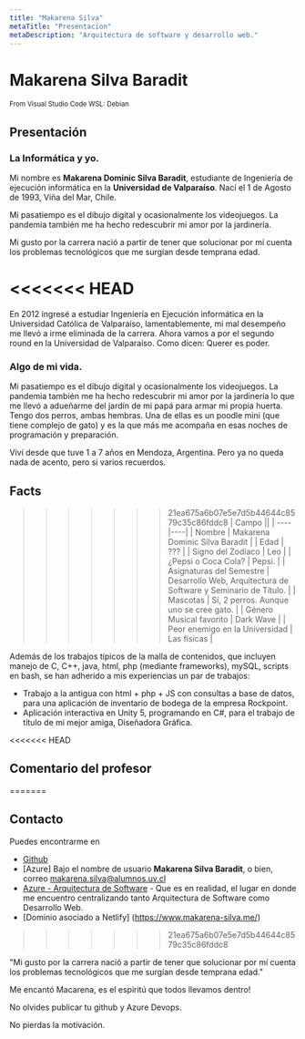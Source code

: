 ```yaml
---
title: "Makarena Silva"
metaTitle: "Presentacion"
metaDescription: "Arquitectura de software y desarrollo web."
---
```


# Makarena Silva Baradit

 <sub>From Visual Studio Code WSL: Debian</sub>

## Presentación
### La Informática y yo.

Mi nombre es **Makarena Dominic Silva Baradit**, estudiante de Ingeniería de ejecución informática en la **Universidad de Valparaíso**. Nací el 1 de Agosto de 1993, Viña del Mar, Chile.

Mi pasatiempo es el dibujo digital y ocasionalmente los videojuegos. La pandemia también me ha hecho redescubrir mi amor por la jardinería.

Mi gusto por la carrera nació a partir de tener que solucionar por mí cuenta los problemas tecnológicos que me surgían desde temprana edad.

<<<<<<< HEAD
=======
En 2012 ingresé a estudiar Ingeniería en Ejecución informática en la Universidad Católica de Valparaíso, lamentablemente, mi mal desempeño me llevó a irme eliminada de la carrera. Ahora vamos a por el segundo round en la Universidad de Valparaíso. Como dicen: Querer es poder.

### Algo de mi vida.

Mi pasatiempo es el dibujo digital y ocasionalmente los videojuegos. La pandemia también me ha hecho redescubrir mi amor por la jardinería lo que me llevó a adueñarme del jardín de mi papá para armar mi propia huerta.
Tengo dos perros, ambas hembras. Una de ellas es un poodle mini (que tiene complejo de gato) y es la que más me acompaña en esas noches de programación y preparación.

Viví desde que tuve 1 a 7 años en Mendoza, Argentina. Pero ya no queda nada de acento, pero si varios recuerdos.


## Facts
>>>>>>> 21ea675a6b07e5e7d5b44644c8579c35c86fddc8
| Campo ||
| ---- |----|
| Nombre | Makarena Dominic Silva Baradit  |
| Edad  | ???  |
| Signo del Zodiaco | Leo |
| ¿Pepsi o Coca Cola? | Pepsi. |
| Asignaturas del Semestre | Desarrollo Web, Arquitectura de Software y Seminario de Título. |
| Mascotas | Sí, 2 perros. Aunque uno se cree gato. |
| Género Musical favorito | Dark Wave |
| Peor enemigo en la Universidad | Las físicas |


Además de los trabajos típicos de la malla de contenidos, que incluyen manejo de C, C++, java, html, php (mediante frameworks), mySQL, scripts en bash, se han adherido a mis experiencias un par de trabajos:
- Trabajo a la antigua con html + php + JS con consultas a base de datos, para una aplicación de inventario de bodega de la empresa Rockpoint.
- Aplicación interactiva en Unity 5, programando en C#, para el trabajo de título de mi mejor amiga, Diseñadora Gráfica.

<<<<<<< HEAD

## Comentario del profesor
=======
## Contacto
Puedes encontrarme en
- [Github](https://github.com/MakarenaSilvaB)
- [Azure] Bajo el nombre de usuario **Makarena Silva Baradit**, o bien, correo makarena.silva@alumnos.uv.cl 
- [Azure - Arquitectura de Software](https://dev.azure.com/ArquitecturaSW/) - Que es en realidad, el lugar en donde me encuentro centralizando tanto Arquitectura de Software como Desarrollo Web.
- [Dominio asociado a Netlify] (https://www.makarena-silva.me/)
>>>>>>> 21ea675a6b07e5e7d5b44644c8579c35c86fddc8

"Mi gusto por la carrera nació a partir de tener que solucionar por mí cuenta los problemas tecnológicos que me surgían desde temprana edad."

Me encantó Macarena, es el espiritú que todos llevamos dentro!

No olvides publicar tu github y Azure Devops.

No pierdas la motivación.


